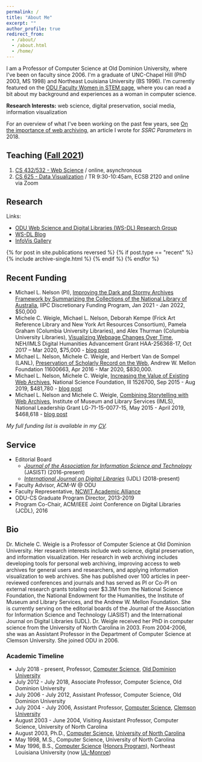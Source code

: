 ```yaml
---
permalink: /
title: "About Me"
excerpt: ""
author_profile: true
redirect_from: 
  - /about/
  - /about.html
  - /home/
---
```

I am a Professor of Computer Science at Old Dominion University, where I've been on faculty since 2006.  I'm a graduate of UNC-Chapel Hill (PhD 2003, MS 1998) and Northeast Louisiana University (BS 1996).  I'm currently featured on the [ODU Faculty Women in STEM page](https://www.odu.edu/facultydevelopment/women-in-stem#tab9=3&done1612907281342), where you can read a bit about my background and experiences as a woman in computer science.

**Research Interests:** web science, digital preservation, social media, information visualization

For an overview of what I've been working on the past few years, see [On the importance of web archiving](https://items.ssrc.org/parameters/on-the-importance-of-web-archiving/), an article I wrote for *SSRC Parameters* in 2018.

## Teaching ([Fall 2021](teaching/2021-fall))

1. [CS 432/532 - Web Science](/teaching/2021-fall-cs432532) / online, asynchronous
1. [CS 625 - Data Visualization](/teaching/2021-fall-cs625) / TR 9:30-10:45am, ECSB 2120 and online via Zoom

## Research

Links:

* [ODU Web Science and Digital Libraries (WS-DL) Research Group](https://oduwsdl.github.io/)
* [WS-DL Blog](https://ws-dl.blogspot.com/)
* [InfoVis Gallery](http://localhost/~mweigle/pmwiki/pmwiki.php?n=Research.InfoVis-Gallery)

{% for post in site.publications reversed %}
  {% if post.type == "recent" %}
    {% include archive-single.html %}
  {% endif %}
{% endfor %}

## Recent Funding

* Michael L. Nelson (PI), [Improving the Dark and Stormy Archives Framework by Summarizing the Collections of the National Library of Australia](https://netpreserve.org/projects/dark-and-stormy-archives/), IIPC Discretionary Funding Program, Jan 2021 - Jan 2022, $50,000
* Michele C. Weigle, Michael L. Nelson, Deborah Kempe (Frick Art Reference Library and New York Art Resources Consortium), Pamela Graham (Columbia University Libraries), and Alex Thurman (Columbia University Libraries), [Visualizing Webpage Changes Over Time](https://securegrants.neh.gov/publicquery/main.aspx?f=1&gn=HAA-256368-17), NEH/IMLS Digital Humanities Advancement Grant HAA-256368-17, Oct 2017 – Mar 2020, $75,000 - [blog post](https://ws-dl.blogspot.com/2017/10/2017-10-16-visualizing-webpage-changes.html)
* Michael L. Nelson, Michele C. Weigle, and Herbert Van de Sompel (LANL), [Preservation of Scholarly Record on the Web](https://mellon.org/grants/grants-database/grants/old-dominion-university/11600663/), Andrew W. Mellon Foundation 11600663, Apr 2016 - Mar 2020, $830,000.
* Michael L. Nelson, Michele C. Weigle, [Increasing the Value of Existing Web Archives](https://www.nsf.gov/awardsearch/showAward?AWD_ID=1526700), National Science Foundation, III 1526700, Sep 2015 - Aug 2019, $481,780 - [blog post](https://ws-dl.blogspot.com/2015/10/2015-10-07-imls-and-nsf-fund-web.html)
* Michael L. Nelson and Michele C. Weigle, [Combining Storytelling with Web Archives](https://www.imls.gov/grants/awarded/lg-71-15-0077-15), Institute of Museum and Library Services (IMLS), National Leadership Grant LG-71-15-0077-15, May 2015 - April 2019, $468,618 - [blog post](https://ws-dl.blogspot.com/2015/10/2015-10-07-imls-and-nsf-fund-web.html)

*My full funding list is available in my [CV](/files/mweigle-CV.pdf).*

## Service

* Editorial Board
  * [*Journal of the Association for Information Science and Technology*](https://asistdl.onlinelibrary.wiley.com/hub/journal/23301643/homepage/editorialboard) (JASIST) (2016-present)
  * [*International Journal on Digital Libraries*](https://www.springer.com/computer/database+management+&+information+retrieval/journal/799/PS2?detailsPage=editorialBoard) (IJDL) (2018-present)
* Faculty Advisor, ACM-W @ ODU
* Faculty Representative, [NCWIT Academic Alliance](https://www.ncwit.org/alliances/aa)
* ODU-CS Graduate Program Director, 2013-2019
* Program Co-Chair, ACM/IEEE Joint Conference on Digital Libraries (JCDL), 2016

## Bio

Dr. Michele C. Weigle is a Professor of Computer Science at Old Dominion University. Her research interests include web science, digital preservation, and information visualization. Her research in web archiving includes developing tools for personal web archiving, improving access to web archives for general users and researchers, and applying information visualization to web archives. She has published over 100 articles in peer-reviewed conferences and journals and has served as PI or Co-PI on external research grants totaling over $3.3M from the National Science Foundation, the National Endowment for the Humanities, the Institute of Museum and Library Services, and the Andrew W. Mellon Foundation. She is currently serving on the editorial boards of the Journal of the Association for Information Science and Technology (JASIST) and the International Journal on Digital Libraries (IJDL). Dr. Weigle received her PhD in computer science from the University of North Carolina in 2003. From 2004-2006, she was an Assistant Professor in the Department of Computer Science at Clemson University. She joined ODU in 2006.

### Academic Timeline

* July 2018 - present, Professor, [Computer Science](https://www.cs.odu.edu/), [Old Dominion University](https://www.odu.edu/)
* July 2012 - July 2018, Associate Professor, Computer Science, Old Dominion University
* July 2006 - July 2012, Assistant Professor, Computer Science, Old Dominion University
* July 2004 - July 2006, Assistant Professor, [Computer Science](http://www.clemson.edu/ces/departments/computing/), [Clemson University](http://www.clemson.edu)
* August 2003 - June 2004, Visiting Assistant Professor, Computer Science, University of North Carolina
* August 2003, Ph.D., [Computer Science](https://www.cs.unc.edu), [University of North Carolina](https://www.unc.edu)
* May 1998, M.S., Computer Science, University of North Carolina
* May 1996, B.S., [Computer Science](http://www.ulm.edu/cba/computerscience/index.html) ([Honors Program](http://www.ulm.edu/honors)), Northeast Louisiana University (now [UL-Monroe](http://www.ulm.edu))
  